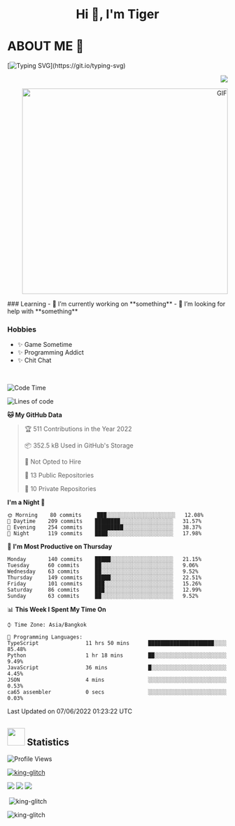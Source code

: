 <h1 align="center">Hi 👋, I'm Tiger</h1>




# ABOUT ME 💬

[![Typing SVG](https://readme-typing-svg.herokuapp.com?color=22F771&vCenter=true&lines=A+perssionate+developer+from+nowhere.)](https://git.io/typing-svg)

<p align="right">
<img src="https://spotify-github-profile.vercel.app/api/view?uid=12129734423&cover_image=false&theme=default&bar_color=22d016&bar_color_cover=true" />
</div>
<p align="right">
<img height="470px" alt="GIF" src="https://i.pinimg.com/originals/1f/b7/db/1fb7dbee557e5ed509f7517da8a84d58.gif" />
</div>

<p>
### Learning
- 🔭 I’m currently working on **something**
- 🤝 I’m looking for help with **something**

### Hobbies
- ✨ Game Sometime
- ✨ Programming Addict
- ✨ Chit Chat

</br>
</p>



<!--START_SECTION:waka-->
![Code Time](http://img.shields.io/badge/Code%20Time-0%20secs-blue)

![Lines of code](https://img.shields.io/badge/From%20Hello%20World%20I%27ve%20Written-226%20Thousand%20lines%20of%20code-blue)

**🐱 My GitHub Data** 

> 🏆 511 Contributions in the Year 2022
 > 
> 📦 352.5 kB Used in GitHub's Storage 
 > 
> 🚫 Not Opted to Hire
 > 
> 📜 13 Public Repositories 
 > 
> 🔑 10 Private Repositories  
 > 
**I'm a Night 🦉** 

```text
🌞 Morning    80 commits     ███░░░░░░░░░░░░░░░░░░░░░░   12.08% 
🌆 Daytime    209 commits    ████████░░░░░░░░░░░░░░░░░   31.57% 
🌃 Evening    254 commits    █████████░░░░░░░░░░░░░░░░   38.37% 
🌙 Night      119 commits    ████░░░░░░░░░░░░░░░░░░░░░   17.98%

```
📅 **I'm Most Productive on Thursday** 

```text
Monday       140 commits    █████░░░░░░░░░░░░░░░░░░░░   21.15% 
Tuesday      60 commits     ██░░░░░░░░░░░░░░░░░░░░░░░   9.06% 
Wednesday    63 commits     ██░░░░░░░░░░░░░░░░░░░░░░░   9.52% 
Thursday     149 commits    █████░░░░░░░░░░░░░░░░░░░░   22.51% 
Friday       101 commits    ███░░░░░░░░░░░░░░░░░░░░░░   15.26% 
Saturday     86 commits     ███░░░░░░░░░░░░░░░░░░░░░░   12.99% 
Sunday       63 commits     ██░░░░░░░░░░░░░░░░░░░░░░░   9.52%

```


📊 **This Week I Spent My Time On** 

```text
⌚︎ Time Zone: Asia/Bangkok

💬 Programming Languages: 
TypeScript               11 hrs 50 mins      █████████████████████░░░░   85.48% 
Python                   1 hr 18 mins        ██░░░░░░░░░░░░░░░░░░░░░░░   9.49% 
JavaScript               36 mins             █░░░░░░░░░░░░░░░░░░░░░░░░   4.45% 
JSON                     4 mins              ░░░░░░░░░░░░░░░░░░░░░░░░░   0.53% 
ca65 assembler           0 secs              ░░░░░░░░░░░░░░░░░░░░░░░░░   0.03%

```


 Last Updated on 07/06/2022 01:23:22 UTC
<!--END_SECTION:waka-->

## <img height="40" src="https://raw.githubusercontent.com/innng/innng/master/assets/kyubey.gif"/> Statistics

![Profile Views](https://komarev.com/ghpvc/?username=king-glitch)  

<p align="left"> 
 <a href="https://github.com/ryo-ma/github-profile-trophy">
  <img src="https://github-profile-trophy.vercel.app/?username=king-glitch&theme=dracula" alt="king-glitch" />
 </a> </p>

![](https://github-profile-summary-cards.vercel.app/api/cards/profile-details?username=king-glitch&theme=dracula)
![](https://github-profile-summary-cards.vercel.app/api/cards/stats?username=king-glitch&theme=dracula) 
![](https://github-profile-summary-cards.vercel.app/api/cards/productive-time?username=king-glitch&theme=dracula)


<p>&nbsp;<img align="center" src="https://github-readme-stats.vercel.app/api?username=king-glitch&theme=dracula" alt="king-glitch" /></p>

<p><img align="center" src="https://github-readme-streak-stats.herokuapp.com/?user=king-glitch&theme=dracula" alt="king-glitch" /></p>
